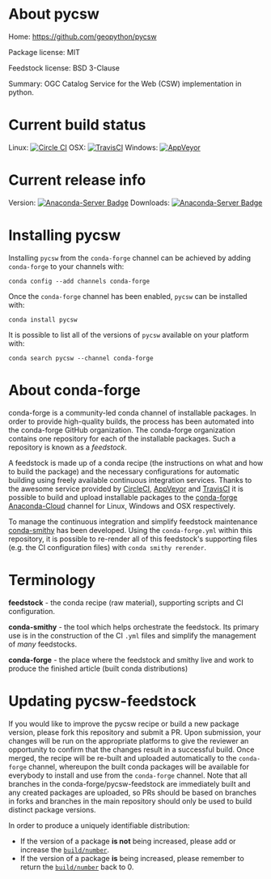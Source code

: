 About pycsw
===========

Home: https://github.com/geopython/pycsw

Package license: MIT

Feedstock license: BSD 3-Clause

Summary: OGC Catalog Service for the Web (CSW) implementation in python.



Current build status
====================

Linux: [![Circle CI](https://circleci.com/gh/conda-forge/pycsw-feedstock.svg?style=shield)](https://circleci.com/gh/conda-forge/pycsw-feedstock)
OSX: [![TravisCI](https://travis-ci.org/conda-forge/pycsw-feedstock.svg?branch=master)](https://travis-ci.org/conda-forge/pycsw-feedstock)
Windows: [![AppVeyor](https://ci.appveyor.com/api/projects/status/github/conda-forge/pycsw-feedstock?svg=True)](https://ci.appveyor.com/project/conda-forge/pycsw-feedstock/branch/master)

Current release info
====================
Version: [![Anaconda-Server Badge](https://anaconda.org/conda-forge/pycsw/badges/version.svg)](https://anaconda.org/conda-forge/pycsw)
Downloads: [![Anaconda-Server Badge](https://anaconda.org/conda-forge/pycsw/badges/downloads.svg)](https://anaconda.org/conda-forge/pycsw)

Installing pycsw
================

Installing `pycsw` from the `conda-forge` channel can be achieved by adding `conda-forge` to your channels with:

```
conda config --add channels conda-forge
```

Once the `conda-forge` channel has been enabled, `pycsw` can be installed with:

```
conda install pycsw
```

It is possible to list all of the versions of `pycsw` available on your platform with:

```
conda search pycsw --channel conda-forge
```


About conda-forge
=================

conda-forge is a community-led conda channel of installable packages.
In order to provide high-quality builds, the process has been automated into the
conda-forge GitHub organization. The conda-forge organization contains one repository
for each of the installable packages. Such a repository is known as a *feedstock*.

A feedstock is made up of a conda recipe (the instructions on what and how to build
the package) and the necessary configurations for automatic building using freely
available continuous integration services. Thanks to the awesome service provided by
[CircleCI](https://circleci.com/), [AppVeyor](http://www.appveyor.com/)
and [TravisCI](https://travis-ci.org/) it is possible to build and upload installable
packages to the [conda-forge](https://anaconda.org/conda-forge)
[Anaconda-Cloud](http://docs.anaconda.org/) channel for Linux, Windows and OSX respectively.

To manage the continuous integration and simplify feedstock maintenance
[conda-smithy](http://github.com/conda-forge/conda-smithy) has been developed.
Using the ``conda-forge.yml`` within this repository, it is possible to re-render all of
this feedstock's supporting files (e.g. the CI configuration files) with ``conda smithy rerender``.


Terminology
===========

**feedstock** - the conda recipe (raw material), supporting scripts and CI configuration.

**conda-smithy** - the tool which helps orchestrate the feedstock.
                   Its primary use is in the construction of the CI ``.yml`` files
                   and simplify the management of *many* feedstocks.

**conda-forge** - the place where the feedstock and smithy live and work to
                  produce the finished article (built conda distributions)


Updating pycsw-feedstock
========================

If you would like to improve the pycsw recipe or build a new
package version, please fork this repository and submit a PR. Upon submission,
your changes will be run on the appropriate platforms to give the reviewer an
opportunity to confirm that the changes result in a successful build. Once
merged, the recipe will be re-built and uploaded automatically to the
`conda-forge` channel, whereupon the built conda packages will be available for
everybody to install and use from the `conda-forge` channel.
Note that all branches in the conda-forge/pycsw-feedstock are
immediately built and any created packages are uploaded, so PRs should be based
on branches in forks and branches in the main repository should only be used to
build distinct package versions.

In order to produce a uniquely identifiable distribution:
 * If the version of a package **is not** being increased, please add or increase
   the [``build/number``](http://conda.pydata.org/docs/building/meta-yaml.html#build-number-and-string).
 * If the version of a package **is** being increased, please remember to return
   the [``build/number``](http://conda.pydata.org/docs/building/meta-yaml.html#build-number-and-string)
   back to 0.
